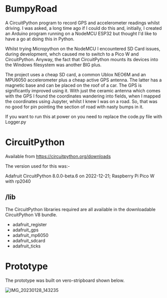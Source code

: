 # BumpyRoad

A CircuitPython program to record GPS and accelerometer readings whilst driving. I was asked, a long time ago if I could do this and, initially, I created an Arduino program running on a NodeMCU ESP32 but thought I'd like to have a go at doing this in Python.

Whilst trying Micropython on the NodeMCU I encountered SD Card issues, during development, whch caused me to switch to a Pico W and CircuitPython. Anyway, the fact that CircuitPython mounts its devices into the Windows filesystem was another BIG plus.

The project uses a cheap SD card, a common Ublox NEO6M and an MPU6050 accelerometer plus a cheap active GPS antenna. The latter has a magnetic base and can be placed on the roof of a car. The GPS is significantly improved using it. With just the ceramic antenna which comes with the GPS I found the coordinates wandering into fields, when I mapped the coordinates using Jupyter, whilst I knew I was on a road. So, that was no good for pin pointing the section of road with nasty bumps in it.

If you want to run this at power on you need to replace the code.py file with Logger.py


# CircuitPython

Available from https://circuitpython.org/downloads

The version used for this was:-

Adafruit CircuitPython 8.0.0-beta.6 on 2022-12-21; Raspberry Pi Pico W with rp2040

## /lib

The CircuitPython libraries required are all available in the downloadable CircuitPython V8 bundle.

* adafruit_register
* adafruit_gps
* adafruit_mp6050
* adafruit_sdcard
* adafruit_ticks

# Prototype

The prototype was built on vero-stripboard shown below.


![IMG_20230128_143235](https://user-images.githubusercontent.com/15849181/215272289-30839ee6-524e-40f4-b216-fa6af5046d79.jpg)
